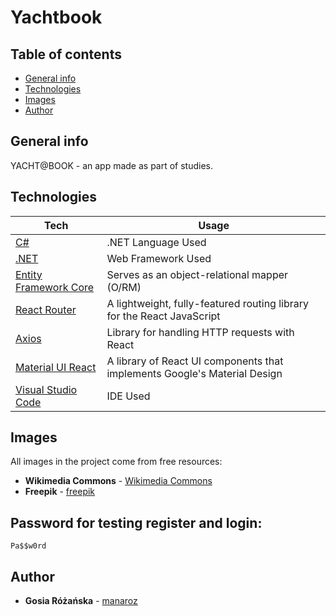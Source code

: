 # Yachtbook

## Table of contents
* [General info](#general-info)
* [Technologies](#technologies)
* [Images](#images)
* [Author](#author)

## General info
YACHT@BOOK - an app made as part of studies. 
	
## Technologies

| Tech | Usage
------------ | -------------
[C#](https://docs.microsoft.com/en-us/dotnet/csharp/) | .NET Language Used
[.NET](https://dotnet.microsoft.com/) | Web Framework Used
[Entity Framework Core](https://docs.microsoft.com/en-us/ef/core/) | Serves as an object-relational mapper (O/RM)
[React Router](https://github.com/remix-run/react-router) | A lightweight, fully-featured routing library for the React JavaScript
[Axios](https://github.com/axios/axios) | Library for handling HTTP requests with React
[Material UI React](https://mui.com) | A library of React UI components that implements Google's Material Design
[Visual Studio Code](https://code.visualstudio.com/) | IDE Used

## Images

All images in the project come from free resources:
* **Wikimedia Commons** - [Wikimedia Commons](https://commons.wikimedia.org/wiki/Main_Page)
* **Freepik** - [freepik](https://pl.freepik.com/)

## Password for testing register and login:

```
Pa$$w0rd
```

## Author
* **Gosia Różańska** - [manaroz](https://github.com/manaroz)

